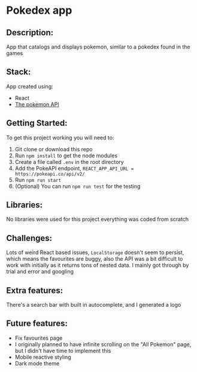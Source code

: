# Pokedex app
## Description:
App that catalogs and displays pokemon, similar to a pokedex found in the games

## Stack:
App created using:
- React
- [The pokemon API](https://pokeapi.co)

## Getting Started:
To get this project working you will need to:
1. Git clone or download this repo
2. Run ```npm install``` to get the node modules
3. Create a file called ```.env``` in the root directory
4. Add the PokeAPI endpoint, ```REACT_APP_API_URL = https://pokeapi.co/api/v2/```
5. Run ```npm run start```
6. (Optional) You can run ```npm run test``` for the testing

## Libraries:
No libraries were used for this project everything was coded from scratch

## Challenges:
Lots of weird React based issues, ```LocalStorage``` doesn't seem to persist, which means the favourites are buggy, also the API was a bit difficult to work with initially as it returns tons of nested data. I mainly got through by trial and error and googling

## Extra features:
There's a search bar with built in autocomplete, and I generated a logo

## Future features:
- Fix favourites page
- I originally planned to have infinite scrolling on the "All Pokemon" page, but I didn't have time to implement this
- Mobile reactive styling
- Dark mode theme